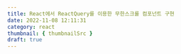 ```yaml
---
title: React에서 ReactQuery를 이용한 무한스크롤 컴포넌트 구현
date: 2022-11-08 12:11:31
category: react
thumbnail: { thumbnailSrc }
draft: true
---
```


